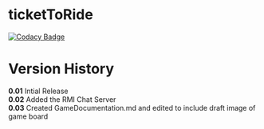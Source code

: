 # ticketToRide

[![Codacy Badge](https://api.codacy.com/project/badge/Grade/2ac0aae70b3a43779d96e53e8b02921c)](https://www.codacy.com/app/Lucas-Kohorst/ticketToRide?utm_source=github.com&amp;utm_medium=referral&amp;utm_content=tickettodavesheart/ticketToRide&amp;utm_campaign=Badge_Grade)

<h1>Version History</h1>

**0.01** Intial Release</br>
**0.02** Added the RMI Chat Server</br>
**0.03** Created GameDocumentation.md and edited to include draft image of game board

